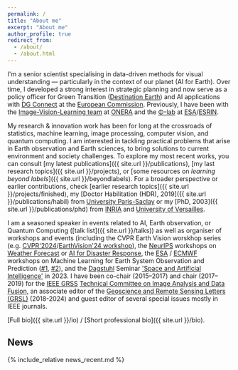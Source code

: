 ```yaml
---
permalink: /
title: "About me"
excerpt: "About me"
author_profile: true
redirect_from: 
  - /about/
  - /about.html
---
```


I'm a senior scientist specialising in data-driven methods for visual understanding — particularly in the context of our planet (AI for Earth). Over time, I developed a strong interest in strategic planning and now serve as a policy officer for Green Transition ([Destination Earth](https://destination-earth.eu/)) and AI applications with [DG Connect](https://commission.europa.eu/about/departments-and-executive-agencies/communications-networks-content-and-technology_en) at the [European Commission](https://commission.europa.eu/index_en). Previously, I have been with the [Image-Vision-Learning team](https://www.onera.fr/en/dtis/research-units#iva) at [ONERA](https://www.onera.fr/en) and the [Φ-lab](https://philab.phi.esa.int/) at [ESA](http://www.esa.int/)/[ESRIN](http://www.esa.int/About_Us/ESRIN).

My research & innovation work has been for long at the crossroads of statistics, machine learning, image processing, computer vision, and quantum computing. I am interested in tackling practical problems that arise in Earth observation and Earth sciences, to bring solutions to current environment and society challenges. To explore my most recent works, you can consult [my latest publications]({{ site.url }}/publications), [my last research topics]({{ site.url }}/projects), or [some resources on _learning beyond labels_]({{ site.url }}/beyondlabels). For a broader perspective or earlier contributions, check [earlier research topics]({{ site.url }}/projects/finished), my [Doctor Habilitation (HDR), 2019]({{ site.url }}/publications/habil) from [University Paris-Saclay](https://www.universite-paris-saclay.fr/en) or my [PhD, 2003]({{ site.url }}/publications/phd) from [INRIA](https://www.inria.fr/en) and [University of Versailles](https://www.uvsq.fr/uvsq).

I am a seasoned speaker in events related to AI, Earth observation, or Quantum Computing ([talk list]({{ site.url }}/talks)) as well as organiser of workshops and events (including the CVPR Earth Vision worskhop series (e.g. [CVPR'2024](https://cvpr.thecvf.com/Conferences/2024)/[EarthVision'24 workshop](https://www.grss-ieee.org/events/earthvision-2024/)), the [NeurIPS](https://neurips.cc/) workshops on [Weather Forecast](https://weather4cast.net/neurips2024/) or [AI for Disaster Response](https://www.hadr.ai/), the [ESA](https://www.esa.int/) / [ECMWF](https://www.ecmwf.int/) workshops on Machine Learning for Earth System Observation and Prediction ([#1](https://www.ml4esop.esa.int/), [#2](https://events.ecmwf.int/event/304/)), and the [Dagstuhl](https://www.dagstuhl.de/en) Seminar ['Space and Artificial Intelligence'](https://www.dagstuhl.de/en/seminars/seminar-calendar/seminar-details/23461) in 2023. I have been co-chair (2015–2017) and chair (2017–2019) for the [IEEE GRSS](https://www.grss-ieee.org/) [Technical Committee on Image Analysis and Data Fusion](https://www.grss-ieee.org/technical-committees/image-analysis-and-data-fusion/), an associate editor of the [Geoscience and Remote Sensing Letters (GRSL)](http://www.grss-ieee.org/publication-category/grsl/) (2018-2024) and guest editor of several special issues mostly in IEEE journals.

[Full bio]({{ site.url }}/io) / [Short professional bio]({{ site.url }}/bio).

## News

{% include_relative news_recent.md %}


